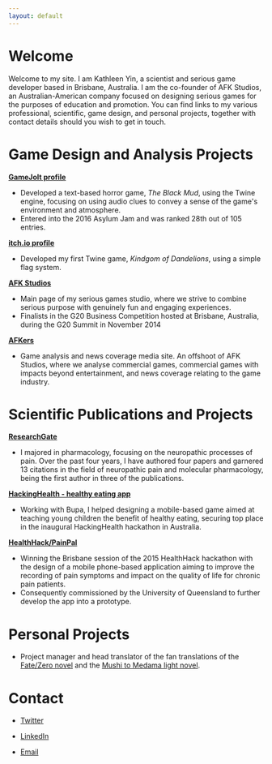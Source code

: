 ```yaml
---
layout: default
---
```

# [](#header-1)Welcome
Welcome to my site. I am Kathleen Yin, a scientist and serious game developer based in Brisbane, Australia. I am the co-founder of AFK Studios, an Australian-American company focused on designing serious games for the purposes of education and promotion. You can find links to my various professional, scientific, game design, and personal projects, together with contact details should you wish to get in touch.


# [](#header-1)Game Design and Analysis Projects

**[GameJolt profile](http://gamejolt.com/@Brynhilde)**
*   Developed a text-based horror game, _The Black Mud_, using the Twine engine, focusing on using audio clues to convey a sense of the game's environment and atmosphere.
*   Entered into the 2016 Asylum Jam and was ranked 28th out of 105 entries.

**[itch.io profile](https://brynhilde.itch.io/)**
*   Developed my first Twine game, _Kindgom of Dandelions_, using a simple flag system.

**[AFK Studios](http://www.afk-studios.com/)**
*   Main page of my serious games studio, where we strive to combine serious purpose with genuinely fun and engaging experiences.
*   Finalists in the G20 Business Competition hosted at Brisbane, Australia, during the G20 Summit in November 2014

**[AFKers](http://afker.games)**
*   Game analysis and news coverage media site. An offshoot of AFK Studios, where we analyse commercial games, commercial games with impacts beyond entertainment, and news coverage relating to the game industry.


# [](#header-1)Scientific Publications and Projects

**[ResearchGate](https://www.researchgate.net/profile/Kathleen_Yin)**
*   I majored in pharmacology, focusing on the neuropathic processes of pain. Over the past four years, I have authored four papers and garnered 13 citations in the field of neuropathic pain and molecular pharmacology, being the first author in three of the publications.

**[HackingHealth - healthy eating app](https://www.hisa.org.au/blog/hacking-health-winners/)**
*   Working with Bupa, I helped designing a mobile-based game aimed at teaching young children the benefit of healthy eating, securing top place in the inaugural HackingHealth hackathon in Australia.

**[HealthHack/PainPal](https://www.uq.edu.au/news/article/2016/06/queensland-researchers-take-pain-out-of-pain-apps)**
*   Winning the Brisbane session of the 2015 HealthHack hackathon with the design of a mobile phone-based application aiming to improve the recording of pain symptoms and impact on the quality of life for chronic pain patients.
*   Consequently commissioned by the University of Queensland to further develop the app into a prototype.


# [](#header-1)Personal Projects

* Project manager and head translator of the fan translations of the [Fate/Zero novel](https://www.baka-tsuki.org/project/index.php?title=Fate/Zero) and the [Mushi to Medama light novel](https://www.baka-tsuki.org/project/index.php?title=Mushi_to_Medama).


# [](#header-1)Contact

* [Twitter](https://twitter.com/brynhilde_012)

* [LinkedIn](https://www.linkedin.com/in/kathleen-yin-74aa4843/)

* [Email](mailto:kathleen.yin@afk-studios.com)




